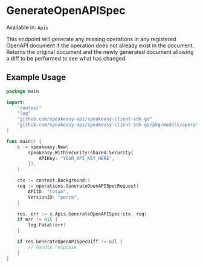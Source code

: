 # GenerateOpenAPISpec
Available in: `Apis`

This endpoint will generate any missing operations in any registered OpenAPI document if the operation does not already exist in the document.
Returns the original document and the newly generated document allowing a diff to be performed to see what has changed.

## Example Usage
```go
package main

import(
	"context"
	"log"
	"github.com/speakeasy-api/speakeasy-client-sdk-go"
	"github.com/speakeasy-api/speakeasy-client-sdk-go/pkg/models/operations"
)

func main() {
    s := speakeasy.New(
        speakeasy.WithSecurity(shared.Security{
            APIKey: "YOUR_API_KEY_HERE",
        }),
    )

    ctx := context.Background()    
    req := operations.GenerateOpenAPISpecRequest{
        APIID: "totam",
        VersionID: "porro",
    }

    res, err := s.Apis.GenerateOpenAPISpec(ctx, req)
    if err != nil {
        log.Fatal(err)
    }

    if res.GenerateOpenAPISpecDiff != nil {
        // handle response
    }
}
```